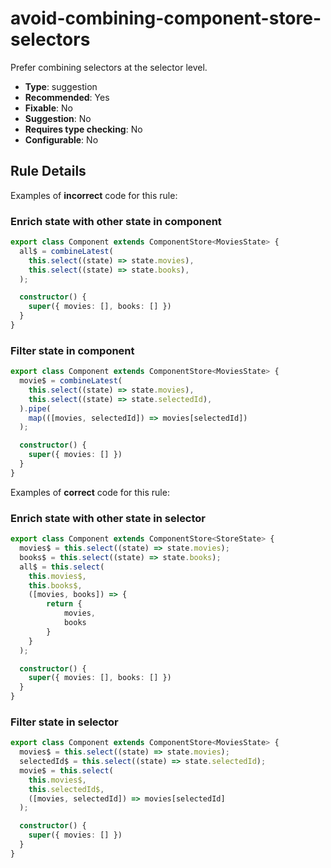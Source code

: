 # avoid-combining-component-store-selectors

Prefer combining selectors at the selector level.

- **Type**: suggestion
- **Recommended**: Yes
- **Fixable**: No
- **Suggestion**: No
- **Requires type checking**: No
- **Configurable**: No

<!-- Everything above this generated, do not edit -->
<!-- MANUAL-DOC:START -->

## Rule Details

Examples of **incorrect** code for this rule:

### Enrich state with other state in component

```ts
export class Component extends ComponentStore<MoviesState> {
  all$ = combineLatest(
    this.select((state) => state.movies),
    this.select((state) => state.books),
  );

  constructor() {
    super({ movies: [], books: [] })
  }
}
```

### Filter state in component

```ts
export class Component extends ComponentStore<MoviesState> {
  movie$ = combineLatest(
    this.select((state) => state.movies),
    this.select((state) => state.selectedId),
  ).pipe(
    map(([movies, selectedId]) => movies[selectedId])
  );

  constructor() {
    super({ movies: [] })
  }
}
```

Examples of **correct** code for this rule:

### Enrich state with other state in selector

```ts
export class Component extends ComponentStore<StoreState> {
  movies$ = this.select((state) => state.movies);
  books$ = this.select((state) => state.books);
  all$ = this.select(
    this.movies$,
    this.books$,
    ([movies, books]) => {
        return {
            movies,
            books
        }
    }
  );

  constructor() {
    super({ movies: [], books: [] })
  }
}
```

### Filter state in selector

```ts
export class Component extends ComponentStore<MoviesState> {
  movies$ = this.select((state) => state.movies);
  selectedId$ = this.select((state) => state.selectedId);
  movie$ = this.select(
    this.movies$,
    this.selectedId$,
    ([movies, selectedId]) => movies[selectedId]
  );

  constructor() {
    super({ movies: [] })
  }
}
```
